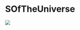 # SOfTheUniverse
![](http://latex.codecogs.com/gif.latex?\\sigma=\sqrt{\frac{1}{n}{\sum_{k=1}^n(x_i-\bar{x})^2}})
